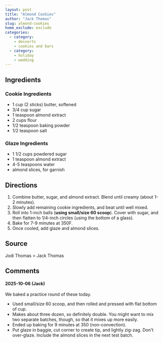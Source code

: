 ```yaml
---
layout: post
title: "Almond Cookies"
author: "Jack Thomas"
slug: almond-cookies
home_exclude: exclude
categories:
  - category:
    - desserts
    - cookies and bars
  - category:
    - holiday
    - wedding
---
```


## Ingredients

### Cookie Ingredients

- 1 cup (2 sticks) butter, softened
- 3/4 cup sugar
- 1 teaspoon almond extract
- 2 cups flour
- 1/2 teaspoon baking powder
- 1/2 teaspoon salt

### Glaze Ingredients

- 1 1/2 cups powdered sugar
- 1 teaspoon almond extract
- 4-5 teaspoons water
- almond slices, for garnish

## Directions

1. Combine butter, sugar, and almond extract. Blend until creamy (about 1-2 minutes).
2. Slowly add remaining cookie ingredients, and beat until well mixed.
3. Roll into 1-inch balls (**using small/size 60 scoop**). Cover with sugar, and then flatten to 1/4-inch circles (using the bottom of a glass).
4. Bake for 7-9 minutes at 350F.
5. Once cooled, add glaze and almond slices.

## Source

Jodi Thomas > Jack Thomas

## Comments

#### 2025-10-06 (Jack)

We baked a practice round of these today.

- Used small/size 60 scoop, and then rolled and pressed with flat bottom of cup.
- Makes about three dozen, so definitely double. You might want to mix two separate batches, though, so that it mixes up more easily.
- Ended up baking for 9 minutes at 350 (non-convection).
- Put glaze in baggie, cut corner to create tip, and lightly zig-zag. Don't over-glaze. Include the almond slices in the next test batch.

